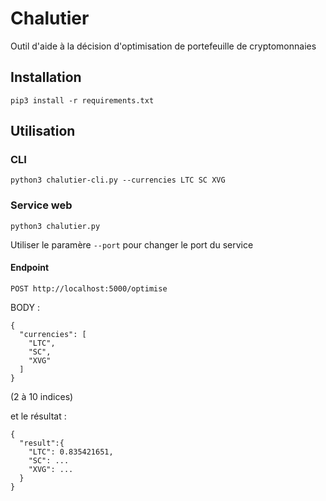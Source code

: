 # Chalutier

Outil d'aide à la décision d'optimisation de portefeuille de cryptomonnaies

## Installation
```
pip3 install -r requirements.txt
```

## Utilisation

### CLI
```
python3 chalutier-cli.py --currencies LTC SC XVG
```

### Service web
```
python3 chalutier.py
```

Utiliser le paramère `--port` pour changer le port du service

#### Endpoint


```
POST http://localhost:5000/optimise
```

BODY :
```
{
  "currencies": [
    "LTC",
    "SC",
    "XVG"
  ]
}
```
(2 à 10 indices)

et le résultat :

```
{
  "result":{
    "LTC": 0.835421651,
    "SC": ...
    "XVG": ...
  }
}
```
